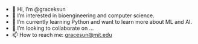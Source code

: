 - 👋 Hi, I’m @graceksun
- 👀 I’m interested in bioengineering and computer science.
- 🌱 I’m currently learning Python and want to learn more about ML and AI.
- 💞️ I’m looking to collaborate on ...
- 📫 How to reach me: gracesun@mit.edu

<!---
graceksun/graceksun is a ✨ special ✨ repository because its `README.md` (this file) appears on your GitHub profile.
You can click the Preview link to take a look at your changes.
--->
